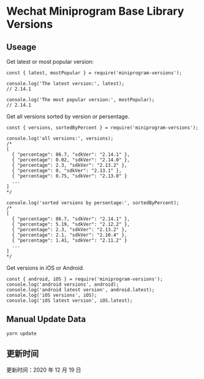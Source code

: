 
# Wechat Miniprogram Base Library Versions

## Useage

Get latest or most popular version:

```;
const { latest, mostPopular } = require('miniprogram-versions');

console.log('The latest version:', latest);
// 2.14.1

console.log('The most popular version:', mostPopular);
// 2.14.1

```

Get all versions sorted by version or persentage.

```
const { versions, sortedByPercent } = require('miniprogram-versions');

console.log('all versions:', versions);
/*
[
  { "percentage": 86.7, "sdkVer": "2.14.1" },
  { "percentage": 0.02, "sdkVer": "2.14.0" },
  { "percentage": 2.3, "sdkVer": "2.13.2" },
  { "percentage": 0, "sdkVer": "2.13.1" },
  { "percentage": 0.75, "sdkVer": "2.13.0" }
  ...
]
*/

console.log('sorted versions by persentage:', sortedByPercent);
/*
[
  { "percentage": 86.7, "sdkVer": "2.14.1" },
  { "percentage": 5.19, "sdkVer": "2.12.2" },
  { "percentage": 2.3, "sdkVer": "2.13.2" },
  { "percentage": 2.1, "sdkVer": "2.10.4" },
  { "percentage": 1.41, "sdkVer": "2.11.2" }
  ...
]
*/
```

Get versions in iOS or Android.

```
const { android, iOS } = require('miniprogram-versions');
console.log('android versions', android);
console.log('android latest version', android.latest);
console.log('iOS versions', iOS);
console.log('iOS latest version', iOS.latest);
```

## Manual Update Data

```
yarn update
```

## 更新时间

更新时间：2020 年 12 月 19 日
